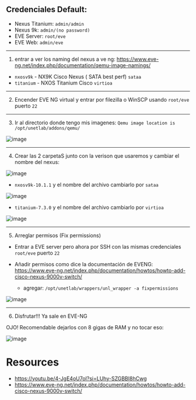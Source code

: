 
## Credenciales Default:

- Nexus Titanium: `admin/admin`
- Nexus 9k: `admin/(no password)`
- EVE Server: `root/eve`
- EVE Web: `admin/eve`
  
---

1. entrar a ver los naming del nexus a ve ng: https://www.eve-ng.net/index.php/documentation/qemu-image-namings/
- `nxosv9k` -	NX9K Cisco Nexus ( SATA best perf) `sataa`
- `titanium` -	NXOS Titanium Cisco	`virtioa`

---

2. Encender EVE NG virtual y entrar por filezilla o WinSCP usando `root/eve` puerto `22`

---

3. Ir al directorio donde tengo mis imagenes: `Qemu image location is /opt/unetlab/addons/qemu/`

![image](https://github.com/user-attachments/assets/87658d75-bb61-4f4c-9712-d61fe3d06e5f)

---

4. Crear las 2 carpetaS junto con la verison que usaremos y cambiar el nombre del nexus:

![image](https://github.com/user-attachments/assets/68b51236-f9dd-4a72-9e8a-429d60efc31c)


- `nxosv9k-10.1.1` y el nombre del archivo cambiarlo por `sataa`

![image](https://github.com/user-attachments/assets/67452a8e-7629-40d6-a59a-03f8343cc2b2)


- `titanium-7.3.0` y el nombre del archivo cambiarlo por `virtioa`

![image](https://github.com/user-attachments/assets/7fbf8792-1804-446c-a022-4624545b87f3)

---

5. Arreglar permisos (Fix permissions)

- Entrar a EVE server pero ahora por SSH con las mismas credenciales `root/eve` puerto `22`

- Añadir permisos como dice la documentación de EVENG: https://www.eve-ng.net/index.php/documentation/howtos/howto-add-cisco-nexus-9000v-switch/

    - agregar: `/opt/unetlab/wrappers/unl_wrapper -a fixpermissions` 

![image](https://github.com/user-attachments/assets/6f6e7219-5a99-43d0-b330-4c9b82668efd)

---

6. Disfrutar!!! Ya sale en EVE-NG

OJO! Recomendable dejarlos con 8 gigas de RAM y no tocar eso:

![image](https://github.com/user-attachments/assets/e4a8f15d-9d9d-490d-8373-1d1455d0add8)

# Resources

- https://youtu.be/4-JgE4oU7oI?si=LUhy-SZGBBI8hCwg
- https://www.eve-ng.net/index.php/documentation/howtos/howto-add-cisco-nexus-9000v-switch/
